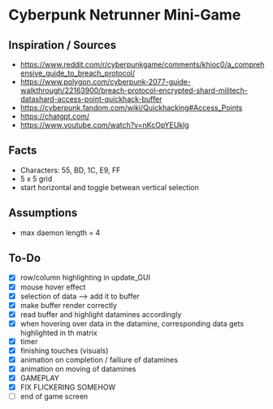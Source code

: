 # Cyberpunk Netrunner Mini-Game

## Inspiration / Sources
- https://www.reddit.com/r/cyberpunkgame/comments/khioc0/a_comprehensive_guide_to_breach_protocol/
- https://www.polygon.com/cyberpunk-2077-guide-walkthrough/22163900/breach-protocol-encrypted-shard-militech-datashard-access-point-quickhack-buffer
- https://cyberpunk.fandom.com/wiki/Quickhacking#Access_Points
- https://chatgpt.com/
- https://www.youtube.com/watch?v=nKcOpYEUklg


## Facts
- Characters: 55, BD, 1C, E9, FF
- 5 x 5 grid
- start horizontal and toggle betwean vertical selection


## Assumptions
- max daemon length = 4


## To-Do
- [x] row/column highlighting in update_GUI 
- [x] mouse hover effect
- [x] selection of data --> add it to buffer
- [x] make buffer render correctly
- [x] read buffer and highlight datamines accordingly
- [x] when hovering over data in the datamine, corresponding data gets highlighted in th matrix
- [x] timer
- [x] finishing touches (visuals)
- [x] animation on completion / failiure of datamines
- [x] animation on moving of datamines
- [x] GAMEPLAY
- [x] FIX FLICKERING SOMEHOW
- [ ] end of game screen